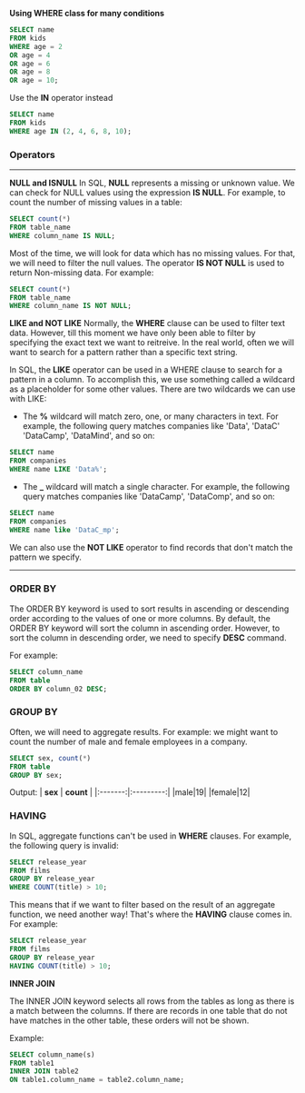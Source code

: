 **Using WHERE class for many conditions**
```SQL
SELECT name
FROM kids
WHERE age = 2
OR age = 4
OR age = 6
OR age = 8
OR age = 10;
```

Use the **IN** operator instead
```SQL
SELECT name
FROM kids
WHERE age IN (2, 4, 6, 8, 10);
```

### Operators
---
**NULL and ISNULL**
In SQL, **NULL** represents a missing or unknown value. We can check for NULL values using the expression **IS NULL**. For example, to count the number of missing values in a table:
```SQL
SELECT count(*)
FROM table_name
WHERE column_name IS NULL;
```

Most of the time, we will look for data which has no missing values. For that, we will need to filter the null values. The operator **IS NOT NULL** is used to return Non-missing data. For example:
```SQL
SELECT count(*)
FROM table_name
WHERE column_name IS NOT NULL;
```

**LIKE and NOT LIKE**
Normally, the **WHERE** clause can be used to filter text data. However, till this moment we have only been able to filter by specifying the exact text we want to reitreive. In the real world, often we will want to search for a pattern rather than a specific text string.

In SQL, the **LIKE** operator can be used in a WHERE clause to search for a pattern in a column. To accomplish this, we use something called a wildcard as a placeholder for some other values. There are two wildcards we can use with LIKE:

- The **%** wildcard will match zero, one, or many characters in text. For example, the following query matches companies like 'Data', 'DataC' 'DataCamp', 'DataMind', and so on:
```SQL
SELECT name
FROM companies
WHERE name LIKE 'Data%';
```

- The **_** wildcard will match a single character. For example, the following query matches companies like 'DataCamp', 'DataComp', and so on:
```SQL
SELECT name
FROM companies
WHERE name like 'DataC_mp';
```
We can also use the **NOT LIKE** operator to find records that don't match the pattern we specify.

---

### ORDER BY 

The ORDER BY keyword is used to sort results in ascending or descending order according to the values of one or more columns. By default, the ORDER BY keyword will sort the column in ascending order. However, to sort the column in descending order, we need to specify **DESC** command.

For example:
```sql
SELECT column_name
FROM table
ORDER BY column_02 DESC;
```

### GROUP BY
Often, we will need to aggregate results. For example: we might want to count the number of male and female employees in a company.
```sql
SELECT sex, count(*)
FROM table
GROUP BY sex;
```
Output:
| **sex** | **count** |
|:-------:|:---------:|
|male|19|
|female|12|


### HAVING
In SQL, aggregate functions can't be used in **WHERE** clauses. For example, the following query is invalid:

```sql
SELECT release_year
FROM films
GROUP BY release_year
WHERE COUNT(title) > 10;
```

This means that if we want to filter based on the result of an aggregate function, we need another way! That's where the **HAVING** clause comes in. For example:

```sql
SELECT release_year
FROM films
GROUP BY release_year
HAVING COUNT(title) > 10;
```

**INNER JOIN**

The INNER JOIN keyword selects all rows from the tables as long as there is a match between the columns. If there are records in one table that do not have matches in the other table, these orders will not be shown.

Example:
```sql
SELECT column_name(s)
FROM table1
INNER JOIN table2
ON table1.column_name = table2.column_name;
```




















